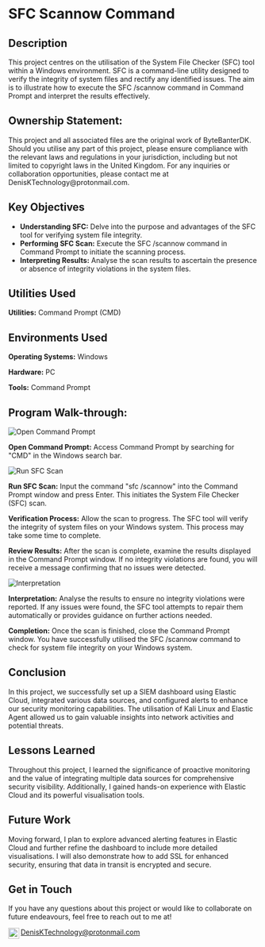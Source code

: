 <h1>SFC Scannow Command</h1>
<h2>Description</h2>
<p>This project centres on the utilisation of the System File Checker (SFC) tool within a Windows environment. SFC is a command-line utility designed to verify the integrity of system files and rectify any identified issues. The aim is to illustrate how to execute the SFC /scannow command in Command Prompt and interpret the results effectively.</p>

<h2>Ownership Statement:</h2>
<p>This project and all associated files are the original work of ByteBanterDK. Should you utilise any part of this project, please ensure compliance with the relevant laws and regulations in your jurisdiction, including but not limited to copyright laws in the United Kingdom. For any inquiries or collaboration opportunities, please contact me at DenisKTechnology@protonmail.com.</p>

<h2>Key Objectives</h2>
<ul>
    <li><strong>Understanding SFC:</strong> Delve into the purpose and advantages of the SFC tool for verifying system file integrity.</li>
    <li><strong>Performing SFC Scan:</strong> Execute the SFC /scannow command in Command Prompt to initiate the scanning process.</li>
    <li><strong>Interpreting Results:</strong> Analyse the scan results to ascertain the presence or absence of integrity violations in the system files.</li>
</ul>

<h2>Utilities Used</h2>
<p><strong>Utilities:</strong> Command Prompt (CMD)</p>

<h2>Environments Used</h2>
<p><strong>Operating Systems:</strong> Windows</p>
<p><strong>Hardware:</strong> PC</p>
<p><strong>Tools:</strong> Command Prompt</p>

<h2>Program Walk-through:</h2>
<img src="https://i.imgur.com/7LNXZuB.png" alt="Open Command Prompt">
<p><strong>Open Command Prompt:</strong> Access Command Prompt by searching for "CMD" in the Windows search bar.</p>

<img src="https://i.imgur.com/8kXRCp0.png" alt="Run SFC Scan">
<p><strong>Run SFC Scan:</strong> Input the command "sfc /scannow" into the Command Prompt window and press Enter. This initiates the System File Checker (SFC) scan.</p>

<p><strong>Verification Process:</strong> Allow the scan to progress. The SFC tool will verify the integrity of system files on your Windows system. This process may take some time to complete.</p>

<p><strong>Review Results:</strong> After the scan is complete, examine the results displayed in the Command Prompt window. If no integrity violations are found, you will receive a message confirming that no issues were detected.</p>

<img src="https://i.imgur.com/hR86Fh3.png" alt="Interpretation">
<p><strong>Interpretation:</strong> Analyse the results to ensure no integrity violations were reported. If any issues were found, the SFC tool attempts to repair them automatically or provides guidance on further actions needed.</p>

<p><strong>Completion:</strong> Once the scan is finished, close the Command Prompt window. You have successfully utilised the SFC /scannow command to check for system file integrity on your Windows system.</p>

<h2>Conclusion</h2>
<p>In this project, we successfully set up a SIEM dashboard using Elastic Cloud, integrated various data sources, and configured alerts to enhance our security monitoring capabilities. The utilisation of Kali Linux and Elastic Agent allowed us to gain valuable insights into network activities and potential threats.</p>

<h2>Lessons Learned</h2>
<p>Throughout this project, I learned the significance of proactive monitoring and the value of integrating multiple data sources for comprehensive security visibility. Additionally, I gained hands-on experience with Elastic Cloud and its powerful visualisation tools.</p>

<h2>Future Work</h2>
<p>Moving forward, I plan to explore advanced alerting features in Elastic Cloud and further refine the dashboard to include more detailed visualisations. I will also demonstrate how to add SSL for enhanced security, ensuring that data in transit is encrypted and secure.</p>

<h2>Get in Touch</h2>
<p>If you have any questions about this project or would like to collaborate on future endeavours, feel free to reach out to me at!</p>

<img align="left" alt="ByteBanterDK | Gmail" width="22px" src="https://external-content.duckduckgo.com/iu/?u=https%3A%2F%2Fcdn-1.webcatalog.io%2Fcatalog%2Fprotonmail%2Fprotonmail-icon.png&f=1&nofb=1&ipt=6df4d08d62fc42ad07c8ae70905a4a6c79ce00471af3644e6281517111e85d03&ipo=images"/>DenisKTechnology@protonmail.com
